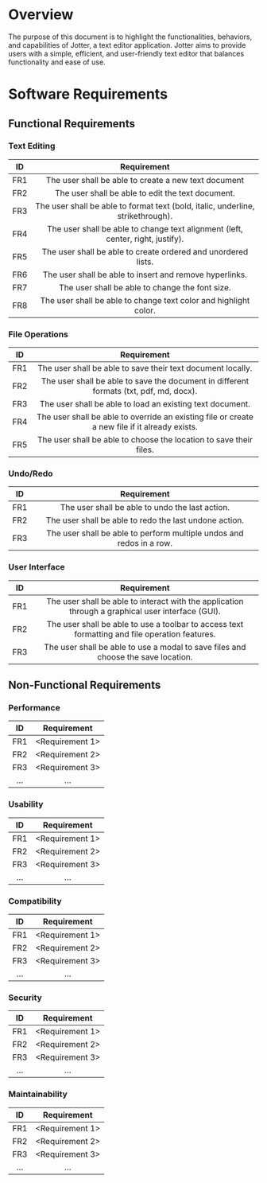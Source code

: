 # Overview

The purpose of this document is to highlight the functionalities, behaviors, and capabilities of Jotter, a text editor application. Jotter aims to provide users with a simple, efficient, and user-friendly text editor that balances functionality and ease of use.


# Software Requirements

## Functional Requirements

### Text Editing

| ID  | Requirement     | 
| :-------------: | :----------: | 
| FR1 | The user shall be able to create a new text document |
| FR2 | The user shall be able to edit the text document. |
| FR3 | The user shall be able to format text (bold, italic, underline, strikethrough). |
| FR4 | The user shall be able to change text alignment (left, center, right, justify). |
| FR5 | The user shall be able to create ordered and unordered lists. | 
| FR6 | The user shall be able to insert and remove hyperlinks. | 
| FR7 | The user shall be able to change the font size. | 
| FR8 | The user shall be able to change text color and highlight color. | 


### File Operations

| ID  | Requirement     | 
| :-------------: | :----------: | 
| FR1 | The user shall be able to save their text document locally. | 
| FR2 | The user shall be able to save the document in different formats (txt, pdf, md, docx). | 
| FR3 | The user shall be able to load an existing text document. | 
| FR4 | The user shall be able to override an existing file or create a new file if it already exists. | 
| FR5 | The user shall be able to choose the location to save their files. | 


### Undo/Redo

| ID  | Requirement     | 
| :-------------: | :----------: | 
| FR1 | The user shall be able to undo the last action. | 
| FR2 | The user shall be able to redo the last undone action. | 
| FR3 | The user shall be able to perform multiple undos and redos in a row. | 


### User Interface
| ID  | Requirement     | 
| :-------------: | :----------: | 
| FR1 | The user shall be able to interact with the application through a graphical user interface (GUI). | 
| FR2 | The user shall be able to use a toolbar to access text formatting and file operation features. | 
| FR3 | The user shall be able to use a modal to save files and choose the save location. | 


## Non-Functional Requirements

### Performance

| ID  | Requirement     | 
| :-------------: | :----------: | 
| FR1 | <Requirement 1> | 
| FR2 | <Requirement 2> | 
| FR3 | <Requirement 3> | 
| … | … |

### Usability

| ID  | Requirement     | 
| :-------------: | :----------: | 
| FR1 | <Requirement 1> | 
| FR2 | <Requirement 2> | 
| FR3 | <Requirement 3> | 
| … | … |

### Compatibility

| ID  | Requirement     | 
| :-------------: | :----------: | 
| FR1 | <Requirement 1> | 
| FR2 | <Requirement 2> | 
| FR3 | <Requirement 3> | 
| … | … |

### Security

| ID  | Requirement     | 
| :-------------: | :----------: | 
| FR1 | <Requirement 1> | 
| FR2 | <Requirement 2> | 
| FR3 | <Requirement 3> | 
| … | … |

### Maintainability

| ID  | Requirement     | 
| :-------------: | :----------: | 
| FR1 | <Requirement 1> | 
| FR2 | <Requirement 2> | 
| FR3 | <Requirement 3> | 
| … | … |

